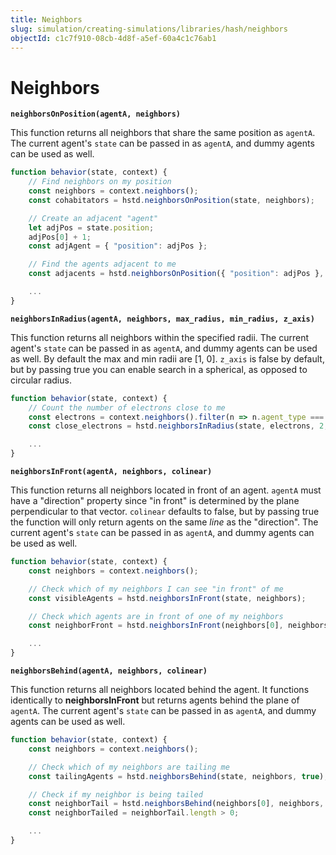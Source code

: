 ```yaml
---
title: Neighbors
slug: simulation/creating-simulations/libraries/hash/neighbors
objectId: c1c7f910-08cb-4d8f-a5ef-60a4c1c76ab1
---
```


# Neighbors

**`neighborsOnPosition(agentA, neighbors)`**

This function returns all neighbors that share the same position as `agentA`. The current agent's `state` can be passed in as `agentA`, and dummy agents can be used as well.

```javascript
function behavior(state, context) {
    // Find neighbors on my position
    const neighbors = context.neighbors();
    const cohabitators = hstd.neighborsOnPosition(state, neighbors);

    // Create an adjacent "agent"
    let adjPos = state.position;
    adjPos[0] + 1;
    const adjAgent = { "position": adjPos };

    // Find the agents adjacent to me
    const adjacents = hstd.neighborsOnPosition({ "position": adjPos }, neighbors);

    ...
}
```

**`neighborsInRadius(agentA, neighbors, max_radius, min_radius, z_axis)`**

This function returns all neighbors within the specified radii. The current agent's `state` can be passed in as `agentA`, and dummy agents can be used as well. By default the max and min radii are \[1, 0\]. `z_axis` is false by default, but by passing true you can enable search in a spherical, as opposed to circular radius.

```javascript
function behavior(state, context) {
    // Count the number of electrons close to me
    const electrons = context.neighbors().filter(n => n.agent_type === "electron");   
    const close_electrons = hstd.neighborsInRadius(state, electrons, 2, 0, true).length;

    ...
}
```

**`neighborsInFront(agentA, neighbors, colinear)`**

This function returns all neighbors located in front of an agent. `agentA` must have a "direction" property since "in front" is determined by the plane perpendicular to that vector. `colinear` defaults to false, but by passing true the function will only return agents on the same _line_ as the "direction". The current agent's `state` can be passed in as `agentA`, and dummy agents can be used as well.

```javascript
function behavior(state, context) {
    const neighbors = context.neighbors();

    // Check which of my neighbors I can see "in front" of me
    const visibleAgents = hstd.neighborsInFront(state, neighbors);

    // Check which agents are in front of one of my neighbors
    const neighborFront = hstd.neighborsInFront(neighbors[0], neighbors);

    ...
}
```

**`neighborsBehind(agentA, neighbors, colinear)`**

This function returns all neighbors located behind the agent. It functions identically to **neighborsInFront** but returns agents behind the plane of `agentA`. The current agent's `state` can be passed in as `agentA`, and dummy agents can be used as well.

```javascript
function behavior(state, context) {
    const neighbors = context.neighbors();

    // Check which of my neighbors are tailing me
    const tailingAgents = hstd.neighborsBehind(state, neighbors, true);

    // Check if my neighbor is being tailed
    const neighborTail = hstd.neighborsBehind(neighbors[0], neighbors, true);
    const neighborTailed = neighborTail.length > 0;

    ...
}
```

